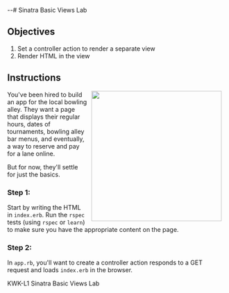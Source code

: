 --# Sinatra Basic Views Lab

## Objectives

1. Set a controller action to render a separate view
2. Render HTML in the view

## Instructions

<img src="https://s3.amazonaws.com/learn-verified/bowling.gif" hspace="10" align="right" width="300px">

You've been hired to build an app for the local bowling alley. They want a page
that displays their regular hours, dates of tournaments, bowling alley bar
menus, and eventually, a way to reserve and pay for a lane online.

But for now, they'll settle for just the basics.

### Step 1:

Start by writing the HTML in `index.erb`. Run the `rspec` tests (using `rspec`
or `learn`) to make sure you have the appropriate content on the page.

### Step 2:

In `app.rb`, you'll want to create a controller action responds to a GET request
and loads `index.erb` in the browser.

<p data-visibility='hidden'>KWK-L1 Sinatra
Basic Views Lab</p>


